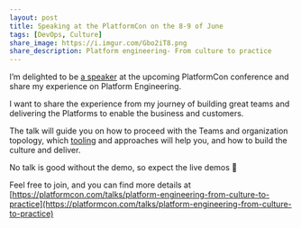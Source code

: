 ```yaml
---
layout: post
title: Speaking at the PlatformCon on the 8-9 of June
tags: [DevOps, Culture]
share_image: https://i.imgur.com/Gbo2iT8.png
share_description: Platform engineering- From culture to practice
---
```


I’m delighted to be [a speaker](https://platformcon.com/speakers/serg-hospodarets)
at the upcoming PlatformCon conference and share my experience on Platform Engineering.

I want to share the experience from my journey of building great teams and delivering the Platforms to enable the business and customers.

The talk will guide you on how to proceed with the Teams and organization topology,
which [tooling](https://github.com/shospodarets/awesome-platform-engineering) and approaches will help you, and how to build the culture and deliver.

No talk is good without the demo, so expect the live demos 🙂

Feel free to join, and you can find more details at [https://platformcon.com/talks/platform-engineering-from-culture-to-practice](https://platformcon.com/talks/platform-engineering-from-culture-to-practice)

<span class="smaller-img">
    <img src="https://i.imgur.com/Gbo2iT8.png" alt="" />
</span>


<div class="more"></div>

